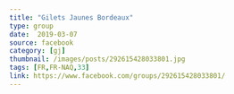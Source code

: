 ```yaml
---
title: "Gilets Jaunes Bordeaux"
type: group
date:  2019-03-07
source: facebook
category: [gj]
thumbnail: /images/posts/292615428033801.jpg
tags: [FR,FR-NAQ,33]
link: https://www.facebook.com/groups/292615428033801/
---
```

